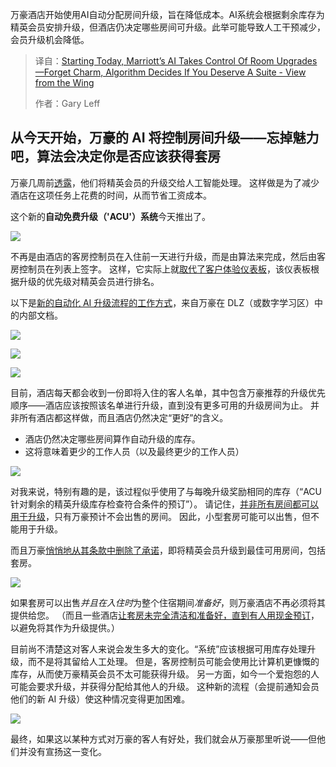 <!--
title: 万豪酒店AI掌控客房升级：告别“人情味”，算法决定你是否能住套房
cover: https://viewfromthewing.com/wp-content/uploads/2024/09/Screenshot_2024-09-24_094433-transformed-1024x807.png
summary: 万豪酒店开始使用AI自动分配房间升级，旨在降低成本。AI系统会根据剩余库存为精英会员安排升级，但酒店仍决定哪些房间可升级。此举可能导致人工干预减少，会员升级机会降低。
-->

万豪酒店开始使用AI自动分配房间升级，旨在降低成本。AI系统会根据剩余库存为精英会员安排升级，但酒店仍决定哪些房间可升级。此举可能导致人工干预减少，会员升级机会降低。

> 译自：[Starting Today, Marriott’s AI Takes Control Of Room Upgrades—Forget Charm, Algorithm Decides If You Deserve A Suite - View from the Wing](https://viewfromthewing.com/starting-today-marriotts-ai/)
> 
> 作者：Gary Leff

## 从今天开始，万豪的 AI 将控制房间升级——忘掉魅力吧，算法会决定你是否应该获得套房

万豪几周前[透露](https://viewfromthewing.com/starting-july-14-marriotts-ai-alone-will-assign-your-room-and-decide-if-you-deserve-an-upgrade/)，他们将精英会员的升级交给人工智能处理。 这样做是为了减少酒店在这项任务上花费的时间，从而节省工资成本。

这个新的**自动免费升级（'ACU'）系统**今天推出了。

![](https://viewfromthewing.com/wp-content/uploads/2024/09/Screenshot_2024-09-24_094433-transformed.png)

不再是由酒店的客房控制员在入住前一天进行升级，而是由算法来完成，然后由客房控制员在列表上签字。 这样，它实际上就[取代了客户体验仪表板](https://viewfromthewing.com/why-youre-not-getting-marriott-suite-upgrades-even-when-rooms-are-available/)，该仪表板根据升级的优先级对精英会员进行排名。

以下是[新的自动化 AI 升级流程的工作方式](https://www.reddit.com/r/marriott/comments/1lzemhh/this_starts_today/)，来自万豪在 DLZ（或数字学习区）中的内部文档。

![](https://viewfromthewing.com/wp-content/uploads/2025/07/this-starts-today-v0-sosvddxe4scf1.webp)

![](https://viewfromthewing.com/wp-content/uploads/2025/07/this-starts-today-v0-klo0hcxe4scf1.webp)

![](https://viewfromthewing.com/wp-content/uploads/2025/07/this-starts-today-v0-i880hcxe4scf1.webp)

目前，酒店每天都会收到一份即将入住的客人名单，其中包含万豪推荐的升级优先顺序——酒店应该按照该名单进行升级，直到没有更多可用的升级房间为止。 并非所有酒店都这样做，而且酒店仍然决定“更好”的含义。

* 酒店仍然决定哪些房间算作自动升级的库存。
* 这将意味着更少的工作人员（以及最终更少的工作人员）

![](https://viewfromthewing.com/wp-content/uploads/2022/11/20221113_160514-scaled.jpg)

对我来说，特别有趣的是，该过程似乎使用了与每晚升级奖励相同的库存（“ACU 针对剩余的精英升级库存检查符合条件的预订”）。 请记住，[并非所有房间都可以用于升级](https://viewfromthewing.com/why-marriott-suite-night-awards-dont-clear/)，只有万豪预计不会出售的房间。 因此，小型套房可能可以出售，但不能用于升级。

而且万豪[悄悄地从其条款中删除了承诺](https://viewfromthewing.com/marriott-took-away-the-best-room-promise-for-elites-and-hoped-you-wouldnt-notice/)，即将精英会员升级到最佳可用房间，包括套房。

![](https://viewfromthewing.com/wp-content/uploads/2021/03/20210324_135355-PANO-scaled.jpg)

如果套房可以出售*并且在入住时*为整个住宿期间*准备好*，则万豪酒店不再必须将其提供给您。 （而且一些酒店[让套房未完全清洁和准备好，直到有人用现金预订](https://viewfromthewing.com/we-dont-clean-suites-unless-paid-for-how-marriott-denies-free-upgrades-to-available-rooms/)，以避免将其作为升级提供。）

目前尚不清楚这对客人来说会发生多大的变化。“系统”应该根据可用库存处理升级，而不是将其留给人工处理。 但是，客房控制员可能会使用比计算机更慷慨的库存，从而使万豪精英会员不太可能获得升级。 另一方面，如今一个爱抱怨的人可能会要求升级，并获得分配给其他人的升级。 这种新的流程（会提前通知会员他们的新 AI 升级）使这种情况变得更加困难。

![](https://viewfromthewing.com/wp-content/uploads/2017/10/20171013_190822.jpg)

最终，如果这以某种方式对万豪的客人有好处，我们就会从万豪那里听说——但他们并没有宣扬这一变化。